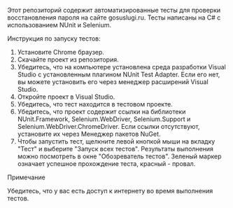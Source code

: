 Этот репозиторий содержит автоматизированные тесты для проверки восстановления пароля на сайте gosuslugi.ru. Тесты написаны на C# с использованием NUnit и Selenium.

Инструкция по запуску тестов:
1. Установите Chrome браузер.
2. Скачайте проект из репозитория.
3. Убедитесь, что на компьютере установлена среда разработки Visual Studio с установленным плагином NUnit Test Adapter. Если его нет, вы можете установить его через менеджер расширений Visual Studio.
4. Откройте проект в Visual Studio.
5. Убедитесь, что тест находится в тестовом проекте.
6. Убедитесь, что проект содержит ссылки на библиотеки NUnit.Framework, Selenium.WebDriver, Selenium.Support и Selenium.WebDriver.ChromeDriver. Если ссылки отсутствуют, установите их через Менеджер пакетов NuGet.
7. Чтобы запустить тест, щелкните левой кнопкой мыши на вкладку "Тест" и выберите "Запуск всех тестов". Результаты выполнения можно посмотреть в окне "Обозреватель тестов". Зеленый маркер означает успешное прохождение теста, красный - провал.

Примечание

Убедитесь, что у вас есть доступ к интернету во время выполнения тестов.
